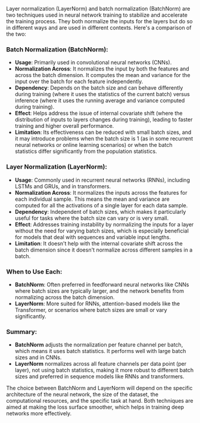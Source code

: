 Layer normalization (LayerNorm) and batch normalization (BatchNorm) are two techniques used in neural network training to stabilize and accelerate the training process. They both normalize the inputs for the layers but do so in different ways and are used in different contexts. Here's a comparison of the two:

### Batch Normalization (BatchNorm):
- **Usage**: Primarily used in convolutional neural networks (CNNs).
- **Normalization Across**: It normalizes the input by both the features and across the batch dimension. It computes the mean and variance for the input over the batch for each feature independently.
- **Dependency**: Depends on the batch size and can behave differently during training (where it uses the statistics of the current batch) versus inference (where it uses the running average and variance computed during training).
- **Effect**: Helps address the issue of internal covariate shift (where the distribution of inputs to layers changes during training), leading to faster training and higher overall performance.
- **Limitation**: Its effectiveness can be reduced with small batch sizes, and it may introduce problems when the batch size is 1 (as in some recurrent neural networks or online learning scenarios) or when the batch statistics differ significantly from the population statistics.

### Layer Normalization (LayerNorm):
- **Usage**: Commonly used in recurrent neural networks (RNNs), including LSTMs and GRUs, and in transformers.
- **Normalization Across**: It normalizes the inputs across the features for each individual sample. This means the mean and variance are computed for all the activations of a single layer for each data sample.
- **Dependency**: Independent of batch sizes, which makes it particularly useful for tasks where the batch size can vary or is very small.
- **Effect**: Addresses training instability by normalizing the inputs for a layer without the need for varying batch sizes, which is especially beneficial for models that deal with sequences and variable input lengths.
- **Limitation**: It doesn't help with the internal covariate shift across the batch dimension since it doesn't normalize across different samples in a batch.

### When to Use Each:
- **BatchNorm**: Often preferred in feedforward neural networks like CNNs where batch sizes are typically larger, and the network benefits from normalizing across the batch dimension.
- **LayerNorm**: More suited for RNNs, attention-based models like the Transformer, or scenarios where batch sizes are small or vary significantly.

### Summary:
- **BatchNorm** adjusts the normalization per feature channel per batch, which means it uses batch statistics. It performs well with large batch sizes and in CNNs.
- **LayerNorm** normalizes across all feature channels per data point (per layer), not using batch statistics, making it more robust to different batch sizes and preferred in sequence models like RNNs and transformers.

The choice between BatchNorm and LayerNorm will depend on the specific architecture of the neural network, the size of the dataset, the computational resources, and the specific task at hand. Both techniques are aimed at making the loss surface smoother, which helps in training deep networks more effectively.